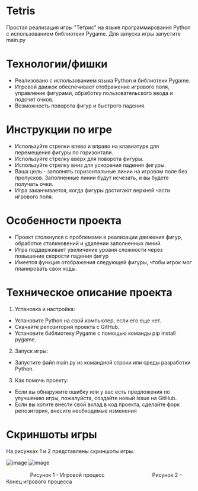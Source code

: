 # Tetris
Простая реализация игры "Тетрис" на языке программирования Python с использованием библиотеки Pygame.
Для запуска игры запустите main.py

# Технологии/фишки
- Реализовано с использованием языка Python и библиотеки Pygame.
- Игровой движок обеспечивает отображение игрового поля, управление фигурами, обработку пользовательского ввода и подсчет очков.
- Возможность поворота фигур и быстрого падения.

# Инструкции по игре
- Используйте стрелки влево и вправо на клавиатуре для перемещения фигуры по горизонтали. 
- Используйте стрелку вверх для поворота фигуры. 
- Используйте стрелку вниз для ускорения падения фигуры.
- Ваша цель - заполнять горизонтальные линии на игровом поле без пропусков. Заполненные линии будут исчезать, и вы будете получать очки.
- Игра заканчивается, когда фигуры достигают верхней части игрового поля.

# Особенности проекта
- Проект столкнулся с проблемами в реализации движения фигур, обработке столкновений и удалении заполненных линий.
- Игра поддерживает увеличение уровня сложности через повышение скорости падения фигур
- Имеется функция отображения следующей фигуры, чтобы игрок мог планировать свои ходы.

# Техническое описание проекта
1. Установка и настройка:
- Установите Python на свой компьютер, если его еще нет.
- Скачайте репозиторий проекта с GitHub.
- Установите библиотеку Pygame с помощью команды pip install pygame.
2. Запуск игры:
- Запустите файл main.py из командной строки или среды разработки Python.
3. Как помочь проекту:
- Если вы обнаружите ошибку или у вас есть предложения по улучшению игры, пожалуйста, создайте новый Issue на GitHub.
- Если вы хотите внести свой вклад в код проекта, сделайте форк репозитория, внесите необходимые изменения

# Скриншоты игры
На рисунках 1 и 2 представлены скриншоты игры.

![image](https://github.com/alisao4228/Tetris/assets/133796500/bcf6b2ac-d184-46a6-a69f-c869b38ac6e1)
![image](https://github.com/alisao4228/Tetris/assets/133796500/9c36b244-0956-4165-bfbc-4ef83eb6d8a3)

ㅤㅤㅤㅤㅤРисунок 1 - Игровой процессㅤㅤㅤㅤㅤㅤㅤㅤㅤㅤРисунок 2 - Конец игрового процесса
